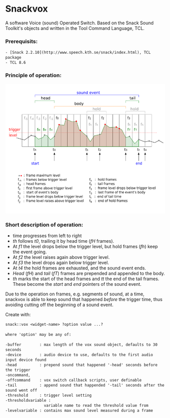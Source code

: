 # Snackvox

A software Voice (sound) Operated Switch.
Based on the Snack Sound Toolkit's objects and written in the Tool Command Language, TCL.

### Prerequisits:
	- [Snack 2.2.10](http://www.speech.kth.se/snack/index.html), TCL package
	- TCL 8.6

### Principle of operation:

![how does it work](https://github.com/dzach/snackvox/blob/master/img/howdoesitwork.png)

### Short description of operation:

- time progresses from left to right
- *th* follows *t0*, trailing it by head time (*fH* frames).
- At *f1* the level drops below the trigger level, but hold 
  frames (*fh*) keep the event going.
- At *f2* the level raises again above trigger level.
- At *f3* the level drops again below trigger level.
- At *t4* the hold frames are exhausted, and the sound event ends.
- *Head* (*fH*) and *tail* (*fT*) frames are prepended and appended to the body.
- *th* marks the start of the head frames and *tt* the end of the 
  tail frames. These become the *start* and *end* pointers of the
  sound event. 

Due to the operation on frames, e.g. segments of sound, at a time, snackvox is able to keep sound that happened *before* the trigger time, thus avoiding cutting off the beginning of a sound event.

Create with:

```
snack::vox <widget-name> ?option value ...? 

where 'option' may be any of:

-buffer        : max length of the vox sound object, defaults to 30 seconds
-device        : audio device to use, defaults to the first audio input device found
-head          : prepend sound that happened '-head' seconds before the trigger
-oncommand, 
-offcommand    : vox switch callback scripts, user definable
-tail          : append sound that happended '-tail' seconds after the sound went off
-threshold     : trigger level setting
-thresholdvariable :
                 variable name to read the threshold value from
-levelvariable : contains max sound level measured during a frame

```
